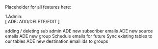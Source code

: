 Placeholder for all features here:

1.Admin:<br>
[ ADE: ADD/DELETE/EDIT ]

adding / deleting sub admin
ADE new subscriber emails
ADE new source emails
ADE new group
Schedule emails for future
Sync existing tables to our tables
ADE new destination email ids to groups

